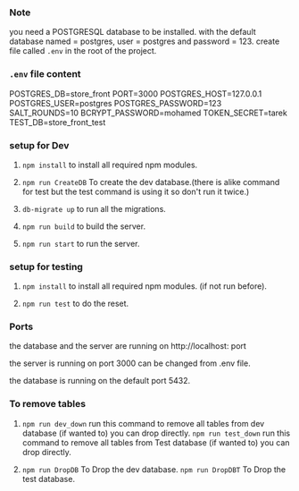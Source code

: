 ### Note 
you need a POSTGRESQL database to be installed.
with the default database named = postgres, user = postgres and password = 123.
create file called `.env` in the root of the project.

### `.env` file content

POSTGRES_DB=store_front
PORT=3000
POSTGRES_HOST=127.0.0.1
POSTGRES_USER=postgres
POSTGRES_PASSWORD=123
SALT_ROUNDS=10
BCRYPT_PASSWORD=mohamed
TOKEN_SECRET=tarek
TEST_DB=store_front_test


### setup for Dev
1. `npm install` to install all required npm modules.

2. `npm run CreateDB` To create the dev database.(there is alike command for test but the test command is using it so don't run it twice.)

3. `db-migrate up` to run all the migrations. 

4. `npm run build` to build the server.

5. `npm run start` to run the server.

### setup for testing 
1. `npm install` to install all required npm modules. (if not run before).

2. `npm run test` to do the reset.

### Ports
the database and the server are running on http://localhost: port

the server is running on port 3000 can be changed from .env file.

the database is running on the default port 5432.

### To remove tables
1. `npm run dev_down` run this command to remove all tables from dev database (if wanted to) you can drop directly.
   `npm run test_down` run this command to remove all tables from Test database (if wanted to) you can drop directly.

2. `npm run DropDB` To Drop the dev database.
   `npm run DropDBT` To Drop the test database.